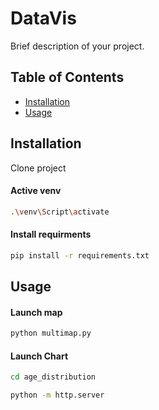 # DataVis


Brief description of your project.

## Table of Contents

- [Installation](#installation)
- [Usage](#usage)

## Installation

Clone project
#### Active venv
```bash
.\venv\Script\activate
```

#### Install requirments
```bash
pip install -r requirements.txt
```

## Usage


#### Launch map
```bash
python multimap.py
```

#### Launch Chart
```bash
cd age_distribution
```
```bash
python -m http.server
```



